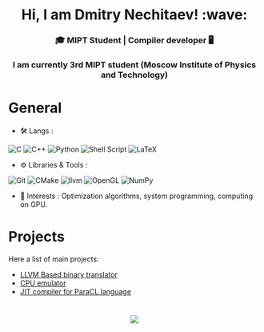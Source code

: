 <h1 align="center">Hi, I am Dmitry Nechitaev! :wave: </h1>
<h3 align="center">
<g-emoji class="g-emoji" alias="mortar_board" fallback-src="https://github.githubassets.com/images/icons/emoji/unicode/1f393.png">🎓</g-emoji>
MIPT Student | Compiler developer
<g-emoji class="g-emoji" alias="desktop_computer" fallback-src="https://github.githubassets.com/images/icons/emoji/unicode/1f5a5.png">🖥️</g-emoji>
</h3>

<h3 align="center">I am currently 3rd MIPT student (Moscow Institute of Physics and Technology) </h3> 

# General
 - :hammer_and_wrench: Langs :

![C](https://img.shields.io/badge/c-%2300599C.svg?style=for-the-badge&logo=c&logoColor=white)
![C++](https://img.shields.io/badge/c++-%2300599C.svg?style=for-the-badge&logo=c%2B%2B&logoColor=white)
![Python](https://img.shields.io/badge/python-3670A0?style=for-the-badge&logo=python&logoColor=ffdd54)
![Shell Script](https://img.shields.io/badge/shell_script-%23121011.svg?style=for-the-badge&logo=gnu-bash&logoColor=white)
![LaTeX](https://img.shields.io/badge/latex-%23008080.svg?style=for-the-badge&logo=latex&logoColor=white)

- :gear: Libraries & Tools :

![Git](https://img.shields.io/badge/git-%23F05033.svg?style=for-the-badge&logo=git&logoColor=white)
![CMake](https://img.shields.io/badge/CMake-%23008FBA.svg?style=for-the-badge&logo=cmake&logoColor=white)
![llvm](https://img.shields.io/badge/-llvm-090909.svg?style=for-the-badge&logo=llvm&logoColor=white)
![OpenGL](https://img.shields.io/badge/OpenGL-%23FFFFFF.svg?style=for-the-badge&logo=opengl)
![NumPy](https://img.shields.io/badge/numpy-%23013243.svg?style=for-the-badge&logo=numpy&logoColor=white)


 - :microscope: Interests :
  Optimization algorithms, system programming, computing on GPU.

# Projects
Here a list of main projects:
 - [LLVM Based binary translator](https://github.com/Nechda/ASM2LLVM)
 - [CPU emulator](https://github.com/Nechda/CPU-emulator)
 - [JIT compiler for ParaCL language](https://github.com/Nechda/ParaCL)

<h1 align="center"></h1>
 <p align="center">
    <a href = "mailto: nechda6@gmail.com"><img align="center" src="https://img.shields.io/badge/Gmail-D14836?style=for-the-badge&logo=gmail&logoColor=white"/></a>
</p>
